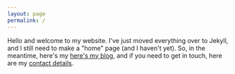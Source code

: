 ```yaml
---
layout: page
permalink: /
---
```

Hello and welcome to my website. I've just moved everything over to Jekyll, and I still need to make a "home" page (and I haven't yet). So, in the meantime, here's my [here's my blog](/blog), and if you need to get in touch, here are my [contact details](/contact).